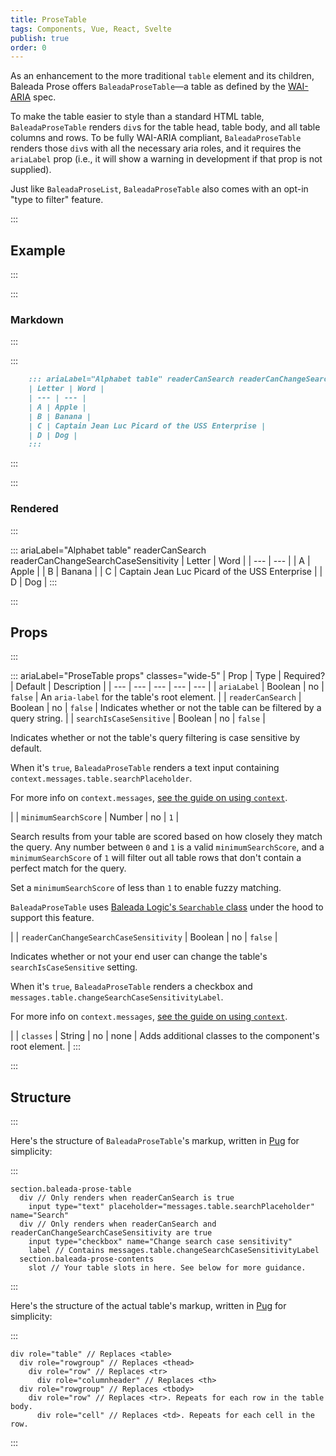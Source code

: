 ```yaml
---
title: ProseTable
tags: Components, Vue, React, Svelte
publish: true
order: 0
---
```


As an enhancement to the more traditional `table` element and its children, Baleada Prose offers `BaleadaProseTable`—a table as defined by the [WAI-ARIA](https://www.w3.org/TR/wai-aria/#table) spec.

To make the table easier to style than a standard HTML table, `BaleadaProseTable` renders `div`s for the table head, table body, and all table columns and rows. To be fully WAI-ARIA compliant, `BaleadaProseTable` renders those `div`s with all the necessary aria roles, and it requires the `ariaLabel` prop (i.e., it will show a warning in development if that prop is not supplied).

Just like `BaleadaProseList`, `BaleadaProseTable` also comes with an opt-in "type to filter" feature.


:::
## Example
:::

:::
### Markdown
:::

:::
```md
    ::: ariaLabel="Alphabet table" readerCanSearch readerCanChangeSearchCaseSensitivity
    | Letter | Word |
    | --- | --- |
    | A | Apple |
    | B | Banana |
    | C | Captain Jean Luc Picard of the USS Enterprise |
    | D | Dog |
    :::
```
:::


:::
### Rendered
:::

::: ariaLabel="Alphabet table" readerCanSearch readerCanChangeSearchCaseSensitivity
| Letter | Word |
| --- | --- |
| A | Apple |
| B | Banana |
| C | Captain Jean Luc Picard of the USS Enterprise |
| D | Dog |
:::


:::
## Props
:::

::: ariaLabel="ProseTable props" classes="wide-5"
| Prop | Type | Required? | Default | Description |
| --- | --- | --- | --- | --- |
| `ariaLabel` | Boolean | no | `false` | An `aria-label` for the table's root element. |
| `readerCanSearch` | Boolean | no | `false` | Indicates whether or not the table can be filtered by a query string. |
| `searchIsCaseSensitive` | Boolean | no | `false` | <p>Indicates whether or not the table's query filtering is case sensitive by default.</p><p>When it's `true`, `BaleadaProseTable` renders a text input containing `context.messages.table.searchPlaceholder`.</p><p>For more info on `context.messages`, [see the guide on using `context`](/docs/prose/using-context).</p> |
| `minimumSearchScore` | Number | no | `1` | <p>Search results from your table are scored based on how closely they match the query. Any number between `0` and `1` is a valid `minimumSearchScore`, and a `minimumSearchScore` of `1` will filter out all table rows that don't contain a perfect match for the query.</p><p>Set a `minimumSearchScore` of less than `1` to enable fuzzy matching.</p><p>`BaleadaProseTable` uses [Baleada Logic's `Searchable` class](/docs/logic/classes/Searchable) under the hood to support this feature.</p> |
| `readerCanChangeSearchCaseSensitivity` | Boolean | no | `false` | <p>Indicates whether or not your end user can change the table's `searchIsCaseSensitive` setting.</p><p>When it's `true`, `BaleadaProseTable` renders a checkbox and `messages.table.changeSearchCaseSensitivityLabel`.</p><p>For more info on `context.messages`, [see the guide on using `context`](/docs/prose/using-context).</p> |
| `classes` | String | no | none | Adds additional classes to the component's root element. |
:::


:::
## Structure
:::

Here's the structure of `BaleadaProseTable`'s markup, written in [Pug](https://github.com/pugjs/pug#syntax) for simplicity:

:::
```pug
section.baleada-prose-table
  div // Only renders when readerCanSearch is true
    input type="text" placeholder="messages.table.searchPlaceholder" name="Search"
  div // Only renders when readerCanSearch and readerCanChangeSearchCaseSensitivity are true
    input type="checkbox" name="Change search case sensitivity"
    label // Contains messages.table.changeSearchCaseSensitivityLabel
  section.baleada-prose-contents
    slot // Your table slots in here. See below for more guidance.
```
:::

Here's the structure of the actual table's markup, written in [Pug](https://github.com/pugjs/pug#syntax) for simplicity:

:::
```pug
div role="table" // Replaces <table>
  div role="rowgroup" // Replaces <thead>
    div role="row" // Replaces <tr>
      div role="columnheader" // Replaces <th>
  div role="rowgroup" // Replaces <tbody>
    div role="row" // Replaces <tr>. Repeats for each row in the table body.
      div role="cell" // Replaces <td>. Repeats for each cell in the row.
```
:::
